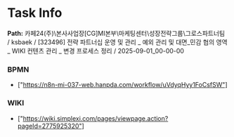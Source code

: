 # Task Info

**Path:** 카페24(주)\본사사업장\[CG]MI본부\마케팅센터\성장전략그룹\그로스파트너팀 / ksbaek / [323496] 전략 파트너십 운영 및 관리 _ 예외 관리 및 대면_민감 협의 영역 _ WIKI 컨텐츠 관리 _ 변경 프로세스 정리 / 2025-09-01_00-00-00

### BPMN
- ["https://n8n-mi-037-web.hanpda.com/workflow/uVdyqHyy1FoCsfSW"]

### WIKI
- ["https://wiki.simplexi.com/pages/viewpage.action?pageId=2775925320"]

